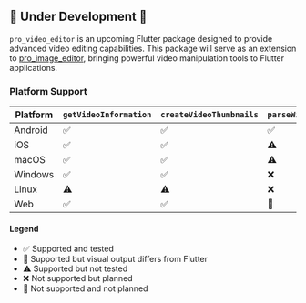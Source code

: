## 🚧 Under Development 🚧

`pro_video_editor` is an upcoming Flutter package designed to provide advanced video editing capabilities. This package will serve as an extension to [pro_image_editor](https://pub.dev/packages/pro_image_editor), bringing powerful video manipulation tools to Flutter applications.


### Platform Support

| Platform       | `getVideoInformation`  | `createVideoThumbnails`   | `parseWithLayers`  | `parseWithBlur`   | `parseWithTransform`    | `parseWithFilters`  | `parseWithCensorLayers` |
|----------------|------------------------|---------------------------|--------------------|-------------------|-------------------------|---------------------|-------------------------|
| Android        | ✅                     | ✅                       | ✅                 | ✅               | ✅                     | ✅                  | ❌                      |
| iOS            | ✅                     | ✅                       | ⚠️                 | ⚠️               | ⚠️                     | ⚠️                  | ❌                      |
| macOS          | ✅                     | ✅                       | ⚠️                 | ⚠️               | ⚠️                     | ⚠️                  | ❌                      |
| Windows        | ✅                     | ✅                       | ❌                 | ❌               | ❌                     | ❌                  | ❌                      |
| Linux          | ⚠️                     | ⚠️                       | ❌                 | ❌               | ❌                     | ❌                  | ❌                      |
| Web            | ✅                     | ✅                       | 🚫                 | 🚫               | 🚫                     | 🚫                  | 🚫                      |



#### Legend
- ✅ Supported and tested  
- 🧪 Supported but visual output differs from Flutter
- ⚠️ Supported but not tested
- ❌ Not supported but planned
- 🚫 Not supported and not planned